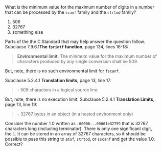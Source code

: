 What is the minimum value for the maximum number of digits in a number that can
be processed by the `scanf` family and the `strtod` family?

1. 509
2. 32767
3. something else

Parts of the the C Standard that may help answer the question follow. Subclause
7.9.6.1**The `fprintf` function**, page 134, lines 16-18:

> **Environmental limit**. The minimum value for the maximum number of characters
> produced by any single conversion shall be 509\.

But, note, there is no such environmental limit for `fscanf`.

Subclause 5.2.4.1 **Translation limits**, page 13, line 17:

> \- 509 characters in a logical source line

But, note, there is no execution limit. Subclause 5.2.4.1 **Translation
Limits**, page 13, line 19:

> \- 32767 bytes in an object (in a hosted environment only)

Consider the number 1.0 written as `.00000...00001e32759` that is 32767
characters long (including terminator). There is only one significant digit, the
`1`. It can be stored in an array of 32767 characters, so it should be possible
to pass this string to `atof`, `strtod`, or `sscanf` and get the value 1.0.
Correct?
